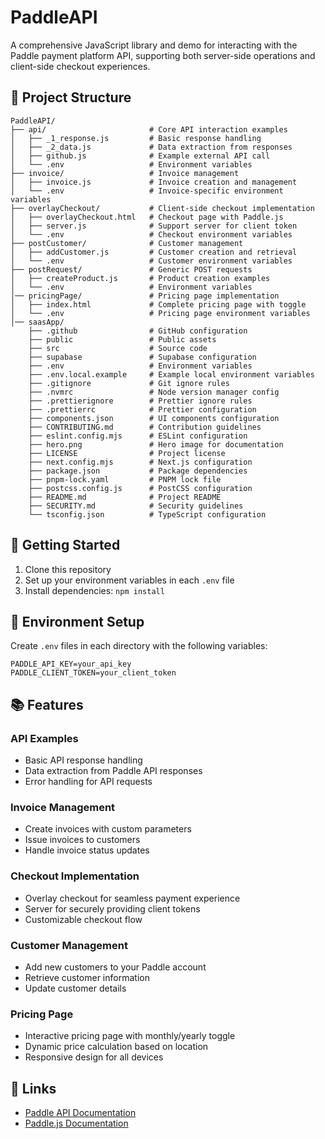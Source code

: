 # PaddleAPI

A comprehensive JavaScript library and demo for interacting with the Paddle payment platform API, supporting both server-side operations and client-side checkout experiences.

## 📁 Project Structure

```
PaddleAPI/
├── api/                       # Core API interaction examples
│   ├── _1_response.js         # Basic response handling
│   ├── _2_data.js             # Data extraction from responses
│   ├── github.js              # Example external API call
│   └── .env                   # Environment variables
├── invoice/                   # Invoice management
│   ├── invoice.js             # Invoice creation and management
│   └── .env                   # Invoice-specific environment variables
├── overlayCheckout/           # Client-side checkout implementation
│   ├── overlayCheckout.html   # Checkout page with Paddle.js
│   ├── server.js              # Support server for client token
│   └── .env                   # Checkout environment variables
├── postCustomer/              # Customer management
│   ├── addCustomer.js         # Customer creation and retrieval
│   └── .env                   # Customer environment variables
├── postRequest/               # Generic POST requests
│   ├── createProduct.js       # Product creation examples
│   └── .env                   # Environment variables
│── pricingPage/               # Pricing page implementation
│   ├── index.html             # Complete pricing page with toggle
│   └── .env                   # Pricing page environment variables
│── saasApp/
    ├── .github                # GitHub configuration
    ├── public                 # Public assets
    ├── src                    # Source code
    ├── supabase               # Supabase configuration
    ├── .env                   # Environment variables
    ├── .env.local.example     # Example local environment variables
    ├── .gitignore             # Git ignore rules
    ├── .nvmrc                 # Node version manager config
    ├── .prettierignore        # Prettier ignore rules
    ├── .prettierrc            # Prettier configuration
    ├── components.json        # UI components configuration
    ├── CONTRIBUTING.md        # Contribution guidelines
    ├── eslint.config.mjs      # ESLint configuration
    ├── hero.png               # Hero image for documentation
    ├── LICENSE                # Project license
    ├── next.config.mjs        # Next.js configuration
    ├── package.json           # Package dependencies
    ├── pnpm-lock.yaml         # PNPM lock file
    ├── postcss.config.js      # PostCSS configuration
    ├── README.md              # Project README
    ├── SECURITY.md            # Security guidelines
    └── tsconfig.json          # TypeScript configuration
```

## 🚀 Getting Started

1. Clone this repository
2. Set up your environment variables in each `.env` file
3. Install dependencies: `npm install`

## 🔑 Environment Setup

Create `.env` files in each directory with the following variables:

```
PADDLE_API_KEY=your_api_key
PADDLE_CLIENT_TOKEN=your_client_token
```

## 📚 Features

### API Examples

- Basic API response handling
- Data extraction from Paddle API responses
- Error handling for API requests

### Invoice Management

- Create invoices with custom parameters
- Issue invoices to customers
- Handle invoice status updates

### Checkout Implementation

- Overlay checkout for seamless payment experience
- Server for securely providing client tokens
- Customizable checkout flow

### Customer Management

- Add new customers to your Paddle account
- Retrieve customer information
- Update customer details

### Pricing Page

- Interactive pricing page with monthly/yearly toggle
- Dynamic price calculation based on location
- Responsive design for all devices

## 🔗 Links

- [Paddle API Documentation](https://developer.paddle.com/api-reference/overview)
- [Paddle.js Documentation](https://developer.paddle.com/paddlejs/overview)
